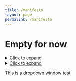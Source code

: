 ```yaml
---
title: /manifesto
layout: page
permalink: /manifesto
---
```


# Empty for now

<details>
  <summary>Click to expand</summary>
  <p>This is the content of the dropdown window.</p>
  <ul>
    <li>Item 1</li>
    <li>Item 2</li>
    <li>Item 3</li>
  </ul>
</details>

<details id="my-details">
  <summary><a href="#" onclick="document.getElementById('my-details').open =!document.getElementById('my-details').open; return false;">Click to expand</a></summary>
  <p>This is the content of the dropdown window.</p>
  <ul>
    <li>Item 1</li>
    <li>Item 2</li>
    <li>Item 3</li>
  </ul>
</details>

This is a dropdown window test